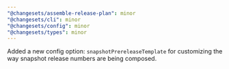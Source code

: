 ```yaml
---
"@changesets/assemble-release-plan": minor
"@changesets/cli": minor
"@changesets/config": minor
"@changesets/types": minor
---
```


Added a new config option: `snapshotPrereleaseTemplate` for customizing the way snapshot release numbers are being composed.
